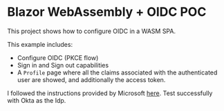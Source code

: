 Blazor WebAssembly + OIDC POC
=============================

This project shows how to configure OIDC in a WASM SPA. 

This example includes:

* Configure OIDC (PKCE flow)
* Sign in and Sign out capabilities
* A `Profile` page where all the claims associated with the authenticated user are showed, and additionally the access token.

I followed the instructions provided by Microsoft [here](https://docs.microsoft.com/en-us/aspnet/core/blazor/security/webassembly/standalone-with-authentication-library?view=aspnetcore-3.1&tabs=visual-studio).
Test successfully with Okta as the Idp.

